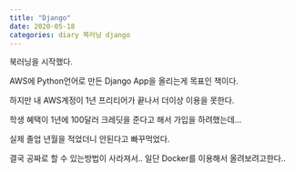 ```yaml
---
title: "Django"
date: 2020-05-18
categories: diary 북러닝 django
---
```


북러닝을 시작했다.

AWS에 Python언어로 만든 Django App을 올리는게 목표인 책이다.

하지만 내 AWS계정이 1년 프리티어가 끝나서 더이상 이용을 못한다.

학생 혜택이 1년에 100달러 크레딧을 준다고 해서 가입을 하려했는데...

실제 졸업 년월을 적었더니 안된다고 빠꾸먹었다.

결국 공짜로 할 수 있는방법이 사라져서.. 일단 Docker를 이용해서 올려보려고한다..
